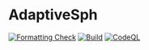 # AdaptiveSph

[![Formatting Check](https://github.com/a-soltysik/AdaptiveSph/actions/workflows/formatting.yml/badge.svg)](https://github.com/a-soltysik/AdaptiveSph/actions/workflows/formatting.yml)
[![Build](https://github.com/a-soltysik/AdaptiveSph/actions/workflows/build.yml/badge.svg)](https://github.com/a-soltysik/AdaptiveSph/actions/workflows/build.yml)
[![CodeQL](https://github.com/a-soltysik/AdaptiveSph/actions/workflows/codeql-analysis.yml/badge.svg)](https://github.com/a-soltysik/AdaptiveSph/actions/workflows/codeql-analysis.yml)
